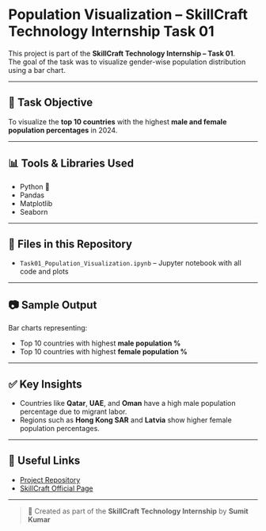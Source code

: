 # Population Visualization – SkillCraft Technology Internship Task 01

This project is part of the **SkillCraft Technology Internship – Task 01**.  
The goal of the task was to visualize gender-wise population distribution using a bar chart.

---

## 📌 Task Objective

To visualize the **top 10 countries** with the highest **male and female population percentages** in 2024.

---

## 📊 Tools & Libraries Used

- Python 🐍
- Pandas
- Matplotlib
- Seaborn

---

## 📁 Files in this Repository

- `Task01_Population_Visualization.ipynb` – Jupyter notebook with all code and plots

---

## 📷 Sample Output

Bar charts representing:
- Top 10 countries with highest **male population %**
- Top 10 countries with highest **female population %**

---

## ✅ Key Insights

- Countries like **Qatar**, **UAE**, and **Oman** have a high male population percentage due to migrant labor.
- Regions such as **Hong Kong SAR** and **Latvia** show higher female population percentages.

---

## 🔗 Useful Links

- [Project Repository](https://github.com/sumitkumar0387/SCT_DS_1)
- [SkillCraft Official Page](https://www.linkedin.com/company/skillcraft-technology/)

---

> 🚀 Created as part of the **SkillCraft Technology Internship** by **Sumit Kumar**
